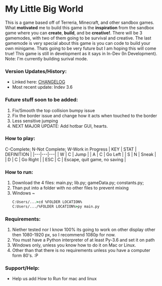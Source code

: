 # My Little Big World 
This is a game based off of Terreria, Minecraft, and other sandbox games. What **motivated** me to build this game is the **inspiration** from the sandbox game where you can **create**, **build**, and be **creative!**. There will be 3 gamemodes, with two of them going to be survival and creative. The last gamemode is very special about this game is you can code to build your own minigame. Thats going to be very future but I am hoping this will come true! This game is still in development as it says in In-Dev (In Development).
Note: I'm currently building surival mode.

### Version Updates/History:
  * Linked here: [CHANGELOG](https://github.com/AndrewShen31/My-Little-Big-World/blob/master/CHANGELOG.md)
  * Most recent update: Indev 3.6

### Future stuff soon to be added:
  1. Fix/Smooth the top collision bumpy issue
  2. Fix the border issue and change how it acts when touched to the border
  3. Less sensitive jumping
  4. NEXT MAJOR UPDATE:  Add hotbar GUI, hearts.

### How to play:
C-Complete; N-Not Complete; W-Work in Progress
| KEY | STAT | DEFINITION |
|---|---|---|
| W | C | Jump |
| A | C | Go Left |
| S | N | Sneak |
| D | C | Go Right |
| ESC | C | Escape, quit game, no saving |

### How to run:
  1. Download the 4 files: main.py; lib.py; gameData.py; constants.py;
  2. Than put into a folder with no other files to prevent mixing
  3. Windows ~ 
     ```cmd
     C:Users/...>cd %FOLDER LOCATION%
     C:Users/.../%FOLDER LOCATION%>py main.py
     ```

### Requirements:
  1. Niether tested nor I know 100% its going to work on other display other then 1080-1920 px, so I recommend 1080p for now.
  2. You must have a Python interpreter of at least Py-3.6 and set it on path
  3. Windows only, unless you know how to do it on Mac or Linux.
  4. Other than that there is no requirements unless you have a computer form 80's. :P

### Support/Help:
  * Help us add How to Run for mac and linux
